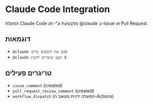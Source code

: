 # Claude Code Integration

הפעלת Claude Code מתבצעת ע"י תג @claude ב-Issue או Pull Request.

## דוגמאות
- `@claude סכם את הקבצים בריפו`
- `@claude הצע שיפורים לקובץ X`

## טריגרים פעילים
- `issue_comment` (created)
- `pull_request_review_comment` (created)
- `workflow_dispatch` (הפעלה ידנית מטאב ה-Actions)
